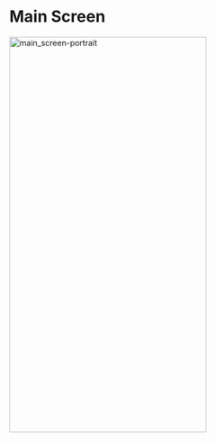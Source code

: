 # Main Screen
<img src="https://github.com/user-attachments/assets/85cc3a4c-9fe1-410a-babb-7f2c56ae9ccd" alt="main_screen-portrait" width="350" height="700">

